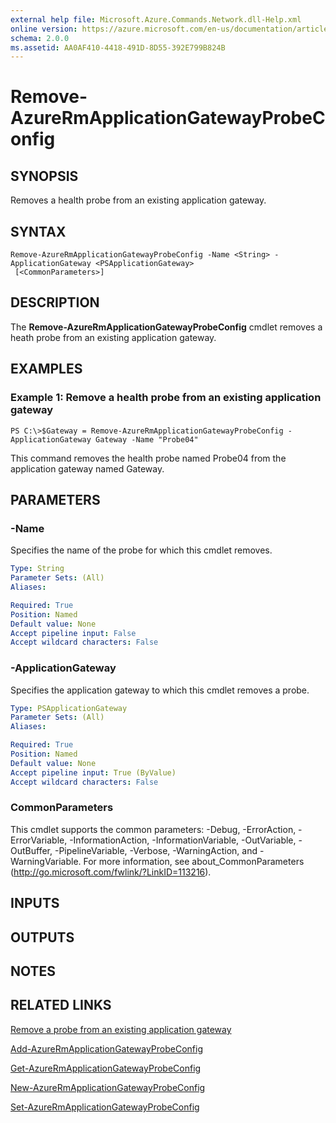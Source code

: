```yaml
---
external help file: Microsoft.Azure.Commands.Network.dll-Help.xml
online version: https://azure.microsoft.com/en-us/documentation/articles/application-gateway-create-probe-ps/#remove-a-probe-from-an-existing-application-gateway
schema: 2.0.0
ms.assetid: AA0AF410-4418-491D-8D55-392E799B824B
---
```


# Remove-AzureRmApplicationGatewayProbeConfig

## SYNOPSIS
Removes a health probe from an existing application gateway.

## SYNTAX

```
Remove-AzureRmApplicationGatewayProbeConfig -Name <String> -ApplicationGateway <PSApplicationGateway>
 [<CommonParameters>]
```

## DESCRIPTION
The **Remove-AzureRmApplicationGatewayProbeConfig** cmdlet removes a heath probe from an existing application gateway.

## EXAMPLES

### Example 1: Remove a health probe from an existing application gateway
```
PS C:\>$Gateway = Remove-AzureRmApplicationGatewayProbeConfig -ApplicationGateway Gateway -Name "Probe04"
```

This command removes the health probe named Probe04 from the application gateway named Gateway.

## PARAMETERS

### -Name
Specifies the name of the probe for which this cmdlet removes.

```yaml
Type: String
Parameter Sets: (All)
Aliases: 

Required: True
Position: Named
Default value: None
Accept pipeline input: False
Accept wildcard characters: False
```

### -ApplicationGateway
Specifies the application gateway to which this cmdlet removes a probe.

```yaml
Type: PSApplicationGateway
Parameter Sets: (All)
Aliases: 

Required: True
Position: Named
Default value: None
Accept pipeline input: True (ByValue)
Accept wildcard characters: False
```

### CommonParameters
This cmdlet supports the common parameters: -Debug, -ErrorAction, -ErrorVariable, -InformationAction, -InformationVariable, -OutVariable, -OutBuffer, -PipelineVariable, -Verbose, -WarningAction, and -WarningVariable. For more information, see about_CommonParameters (http://go.microsoft.com/fwlink/?LinkID=113216).

## INPUTS

## OUTPUTS

## NOTES

## RELATED LINKS

[Remove a probe from an existing application gateway](https://azure.microsoft.com/en-us/documentation/articles/application-gateway-create-probe-ps/#remove-a-probe-from-an-existing-application-gateway)

[Add-AzureRmApplicationGatewayProbeConfig](./Add-AzureRmApplicationGatewayProbeConfig.md)

[Get-AzureRmApplicationGatewayProbeConfig](./Get-AzureRmApplicationGatewayProbeConfig.md)

[New-AzureRmApplicationGatewayProbeConfig](./New-AzureRmApplicationGatewayProbeConfig.md)

[Set-AzureRmApplicationGatewayProbeConfig](./Set-AzureRmApplicationGatewayProbeConfig.md)


